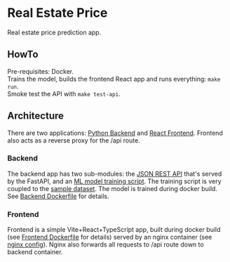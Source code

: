 # Real Estate Price

Real estate price prediction app.

## HowTo

Pre-requisites: Docker.  
Trains the model, builds the frontend React app and runs everything: `make run`.  
Smoke test the API with `make test-api`.

## Architecture

There are two applications: [Python Backend](./api) and [React Frontend](./frontend).
Frontend also acts as a reverse proxy for the /api route.

### Backend

The backend app has two sub-modules: the [JSON REST API](./api/src/api.py) that's served by the FastAPI, and an [ML model training script](./api/src/train.py).
The training script is very coupled to the [sample dataset](./api/data/data.csv). The model is trained during docker build. See [Backend Dockerfile](./api/Dockerfile) for details.

### Frontend

Frontend is a simple Vite+React+TypeScript app, built during docker build (see [Frontend Dockerfile](./frontend/Dockerfile) for details) served by an nginx container (see [nginx config](./frontend/nginx.conf)).
Nginx also forwards all requests to /api route down to backend container.

